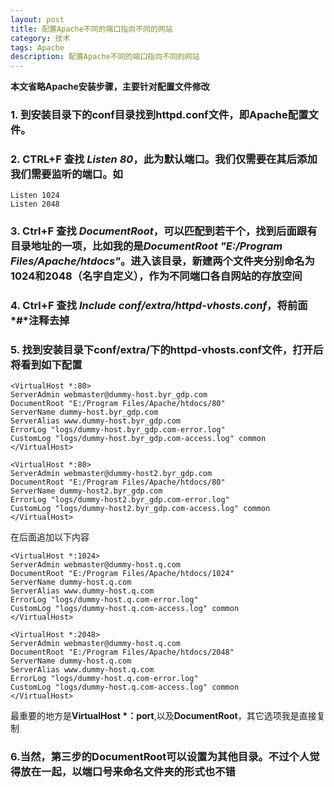 ```yaml
---
layout: post
title: 配置Apache不同的端口指向不同的网站
category: 技术
tags: Apache
description: 配置Apache不同的端口指向不同的网站
---
```


**本文省略Apache安装步骤，主要针对配置文件修改**

### 1. 到安装目录下的conf目录找到httpd.conf文件，即Apache配置文件。

### 2. CTRL+F 查找 *Listen 80*，此为默认端口。我们仅需要在其后添加我们需要监听的端口。如
	Listen 1024  
	Listen 2048

### 3. Ctrl+F 查找 *DocumentRoot*，可以匹配到若干个，找到后面跟有目录地址的一项，比如我的是*DocumentRoot "E:/Program Files/Apache/htdocs"*。进入该目录，新建两个文件夹分别命名为1024和2048（名字自定义），作为不同端口各自网站的存放空间

### 4. Ctrl+F 查找 *Include conf/extra/httpd-vhosts.conf*，将前面*#*注释去掉

### 5. 找到安装目录下conf/extra/下的httpd-vhosts.conf文件，打开后将看到如下配置
	<VirtualHost *:80>
    ServerAdmin webmaster@dummy-host.byr_gdp.com
    DocumentRoot "E:/Program Files/Apache/htdocs/80"
    ServerName dummy-host.byr_gdp.com
    ServerAlias www.dummy-host.byr_gdp.com
    ErrorLog "logs/dummy-host.byr_gdp.com-error.log"
    CustomLog "logs/dummy-host.byr_gdp.com-access.log" common
	</VirtualHost>

	<VirtualHost *:80>
    ServerAdmin webmaster@dummy-host2.byr_gdp.com
    DocumentRoot "E:/Program Files/Apache/htdocs/80"
    ServerName dummy-host2.byr_gdp.com
    ErrorLog "logs/dummy-host2.byr_gdp.com-error.log"
    CustomLog "logs/dummy-host2.byr_gdp.com-access.log" common
	</VirtualHost>  

在后面追加以下内容  
	
	<VirtualHost *:1024>
    ServerAdmin webmaster@dummy-host.q.com
    DocumentRoot "E:/Program Files/Apache/htdocs/1024"
    ServerName dummy-host.q.com
    ServerAlias www.dummy-host.q.com
    ErrorLog "logs/dummy-host.q.com-error.log"
    CustomLog "logs/dummy-host.q.com-access.log" common	
	</VirtualHost>

	<VirtualHost *:2048>
    ServerAdmin webmaster@dummy-host.q.com
    DocumentRoot "E:/Program Files/Apache/htdocs/2048"
    ServerName dummy-host.q.com
    ServerAlias www.dummy-host.q.com
    ErrorLog "logs/dummy-host.q.com-error.log"
    CustomLog "logs/dummy-host.q.com-access.log" common
	</VirtualHost>  

最重要的地方是**VirtualHost \*：port**,以及**DocumentRoot**，其它选项我是直接复制

### 6.当然，第三步的DocumentRoot可以设置为其他目录。不过个人觉得放在一起，以端口号来命名文件夹的形式也不错